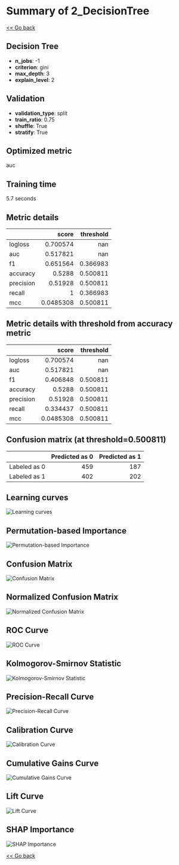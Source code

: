 # Summary of 2_DecisionTree

[<< Go back](../README.md)

## Decision Tree

- **n_jobs**: -1
- **criterion**: gini
- **max_depth**: 3
- **explain_level**: 2

## Validation

- **validation_type**: split
- **train_ratio**: 0.75
- **shuffle**: True
- **stratify**: True

## Optimized metric

auc

## Training time

5.7 seconds

## Metric details

|           |     score |   threshold |
|:----------|----------:|------------:|
| logloss   | 0.700574  |  nan        |
| auc       | 0.517821  |  nan        |
| f1        | 0.651564  |    0.366983 |
| accuracy  | 0.5288    |    0.500811 |
| precision | 0.51928   |    0.500811 |
| recall    | 1         |    0.366983 |
| mcc       | 0.0485308 |    0.500811 |

## Metric details with threshold from accuracy metric

|           |     score |   threshold |
|:----------|----------:|------------:|
| logloss   | 0.700574  |  nan        |
| auc       | 0.517821  |  nan        |
| f1        | 0.406848  |    0.500811 |
| accuracy  | 0.5288    |    0.500811 |
| precision | 0.51928   |    0.500811 |
| recall    | 0.334437  |    0.500811 |
| mcc       | 0.0485308 |    0.500811 |

## Confusion matrix (at threshold=0.500811)

|              |   Predicted as 0 |   Predicted as 1 |
|:-------------|-----------------:|-----------------:|
| Labeled as 0 |              459 |              187 |
| Labeled as 1 |              402 |              202 |

## Learning curves

![Learning curves](learning_curves.png)

## Permutation-based Importance

![Permutation-based Importance](permutation_importance.png)

## Confusion Matrix

![Confusion Matrix](confusion_matrix.png)

## Normalized Confusion Matrix

![Normalized Confusion Matrix](confusion_matrix_normalized.png)

## ROC Curve

![ROC Curve](roc_curve.png)

## Kolmogorov-Smirnov Statistic

![Kolmogorov-Smirnov Statistic](ks_statistic.png)

## Precision-Recall Curve

![Precision-Recall Curve](precision_recall_curve.png)

## Calibration Curve

![Calibration Curve](calibration_curve_curve.png)

## Cumulative Gains Curve

![Cumulative Gains Curve](cumulative_gains_curve.png)

## Lift Curve

![Lift Curve](lift_curve.png)

## SHAP Importance

![SHAP Importance](shap_importance.png)

[<< Go back](../README.md)

